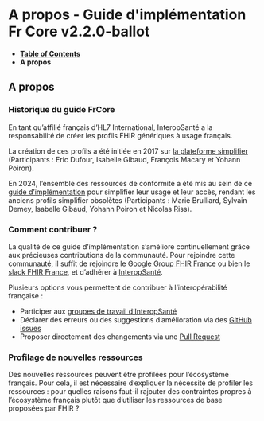 # A propos - Guide d'implémentation Fr Core v2.2.0-ballot

* [**Table of Contents**](toc.md)
* **A propos**

## A propos

### Historique du guide FrCore

En tant qu’affilié français d’HL7 International, InteropSanté a la responsabilité de créer les profils FHIR génériques à usage français.

La création de ces profils a été initiée en 2017 sur [la plateforme simplifier](https://simplifier.net/frenchprofiledfhirar) (Participants : Eric Dufour, Isabelle Gibaud, François Macary et Yohann Poiron).

En 2024, l’ensemble des ressources de conformité a été mis au sein de ce [guide d’implémentation](https://hl7.fr/ig/fhir/core) pour simplifier leur usage et leur accès, rendant les anciens profils simplifier obsolètes (Participants : Marie Brulliard, Sylvain Demey, Isabelle Gibaud, Yohann Poiron et Nicolas Riss).

### Comment contribuer ?

La qualité de ce guide d’implémentation s’améliore continuellement grâce aux précieuses contributions de la communauté. Pour rejoindre cette communauté, il suffit de rejoindre le [Google Group FHIR France](https://groups.google.com/g/groupes-fhir-france) ou bien le [slack FHIR France](https://join.slack.com/t/fhir-france/shared_invite/zt-2pv7q7ern-VIrh8Q9r4hrOJPQk3j_ouA), et d’adhérer à [InteropSanté](https://www.interopsante.org/).

Plusieurs options vous permettent de contribuer à l’interopérabilité française :

* Participer aux [groupes de travail d’InteropSanté](https://www.interopsante.org/groupe-de-travail)
* Déclarer des erreurs ou des suggestions d’amélioration via des [GitHub issues](https://github.com/Interop-Sante/hl7.fhir.fr.core/issues)
* Proposer directement des changements via une [Pull Request](https://github.com/Interop-Sante/hl7.fhir.fr.core/pulls)

### Profilage de nouvelles ressources

Des nouvelles ressources peuvent être profilées pour l’écosystème français. Pour cela, il est nécessaire d’expliquer la nécessité de profiler les ressources : pour quelles raisons faut-il rajouter des contraintes propres à l’écosystème français plutôt que d’utiliser les ressources de base proposées par FHIR ?

